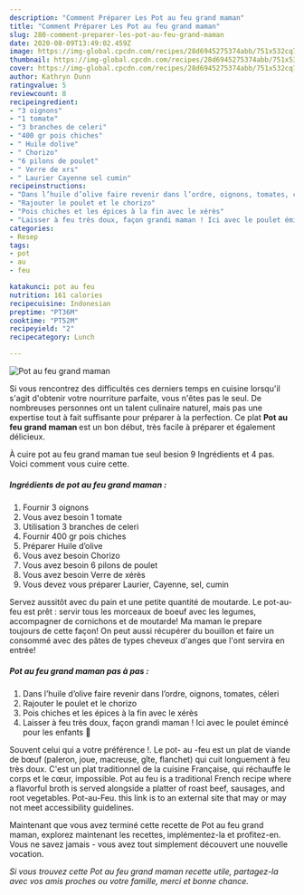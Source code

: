 ```yaml
---
description: "Comment Préparer Les Pot au feu grand maman"
title: "Comment Préparer Les Pot au feu grand maman"
slug: 280-comment-preparer-les-pot-au-feu-grand-maman
date: 2020-08-09T13:49:02.459Z
image: https://img-global.cpcdn.com/recipes/28d6945275374abb/751x532cq70/pot-au-feu-grand-maman-photo-principale-de-la-recette.jpg
thumbnail: https://img-global.cpcdn.com/recipes/28d6945275374abb/751x532cq70/pot-au-feu-grand-maman-photo-principale-de-la-recette.jpg
cover: https://img-global.cpcdn.com/recipes/28d6945275374abb/751x532cq70/pot-au-feu-grand-maman-photo-principale-de-la-recette.jpg
author: Kathryn Dunn
ratingvalue: 5
reviewcount: 8
recipeingredient:
- "3 oignons"
- "1 tomate"
- "3 branches de celeri"
- "400 gr pois chiches"
- " Huile dolive"
- " Chorizo"
- "6 pilons de poulet"
- " Verre de xrs"
- " Laurier Cayenne sel cumin"
recipeinstructions:
- "Dans l’huile d’olive faire revenir dans l’ordre, oignons, tomates, céleri"
- "Rajouter le poulet et le chorizo"
- "Pois chiches et les épices à la fin avec le xérès"
- "Laisser à feu très doux, façon grandi maman ! Ici avec le poulet émincé pour les enfants 👶"
categories:
- Resep
tags:
- pot
- au
- feu

katakunci: pot au feu 
nutrition: 161 calories
recipecuisine: Indonesian
preptime: "PT36M"
cooktime: "PT52M"
recipeyield: "2"
recipecategory: Lunch

---
```



![Pot au feu grand maman](https://img-global.cpcdn.com/recipes/28d6945275374abb/751x532cq70/pot-au-feu-grand-maman-photo-principale-de-la-recette.jpg)

Si vous rencontrez des difficultés ces derniers temps en cuisine lorsqu'il s'agit d'obtenir votre nourriture parfaite, vous n'êtes pas le seul. De nombreuses personnes ont un talent culinaire naturel, mais pas une expertise tout à fait suffisante pour préparer à la perfection. Ce plat <strong> Pot au feu grand maman </strong> est un bon début, très facile à préparer et également délicieux.

<!--inarticleads1-->

À cuire pot au feu grand maman tue seul besion 9 Ingrédients et 4 pas. Voici comment vous cuire cette.

##### Ingrédients de pot au feu grand maman :

1. Fournir 3 oignons
1. Vous avez besoin 1 tomate
1. Utilisation 3 branches de celeri
1. Fournir 400 gr pois chiches
1. Préparer  Huile d’olive
1. Vous avez besoin  Chorizo
1. Vous avez besoin 6 pilons de poulet
1. Vous avez besoin  Verre de xérès
1. Vous devez vous préparer  Laurier, Cayenne, sel, cumin


Servez aussitôt avec du pain et une petite quantité de moutarde. Le pot-au-feu est prêt : servir tous les morceaux de boeuf avec les legumes, accompagner de cornichons et de moutarde! Ma maman le prepare toujours de cette façon! On peut aussi récupérer du bouillon et faire un consommé avec des pâtes de types cheveux d&#39;anges que l&#39;ont servira en entrée! 

<!--inarticleads2-->

##### Pot au feu grand maman pas à pas :

1. Dans l’huile d’olive faire revenir dans l’ordre, oignons, tomates, céleri
1. Rajouter le poulet et le chorizo
1. Pois chiches et les épices à la fin avec le xérès
1. Laisser à feu très doux, façon grandi maman ! Ici avec le poulet émincé pour les enfants 👶


Souvent celui qui a votre préférence !. Le pot- au -feu est un plat de viande de bœuf (paleron, joue, macreuse, gîte, flanchet) qui cuit longuement à feu très doux. C&#39;est un plat traditionnel de la cuisine Française, qui réchauffe le corps et le cœur, impossible. Pot au feu is a traditional French recipe where a flavorful broth is served alongside a platter of roast beef, sausages, and root vegetables. Pot-au-Feu. this link is to an external site that may or may not meet accessibility guidelines. 

<!--inarticleads1-->

<p>
Maintenant que vous avez terminé cette recette de Pot au feu grand maman, explorez maintenant les recettes, implémentez-la et profitez-en. Vous ne savez jamais - vous avez tout simplement découvert une nouvelle vocation.
</p>

<p>
<i>Si vous trouvez cette Pot au feu grand maman recette utile, partagez-la avec vos amis proches ou votre famille, merci et bonne chance.</i>
</p>
